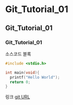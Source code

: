 # Git_Tutorial_01
## Git_Tutorial_01
### Git_Tutorial_01

소스코드 블록

```c
#include <stdio.h>

int main(void){
  printf("Hello World");
  return 0;
}
```

링크
[git URL](https://github.com/shinilseop/Git_Tutorial_01)
